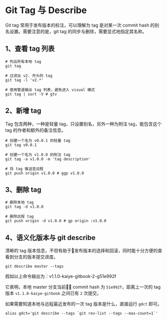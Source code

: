 # Git Tag 与 Describe

Git tag 常用于发布版本的标注，可以理解为 tag 是对某一次 commit hash 的别名设置。需要注意的是，git tag 的同步与删除，需要显式地指定其名称。

## 1、查看 tag 列表

```shell
# 列出所有本地 tag
git tag
​
# 过滤出 v2. 开头的 tag
git tag -l 'v2.*'
​
# 使用管道输出 tag 列表，避免进入 visual 模式
git tag | sort -V # gtv
```

## 2、新增 tag

Tag 包含两种，一种是轻量 tag，只设置别名，另外一种为附注 tag，能包含这个 tag 的作者和额外的备注信息。

```shell
# 创建一个名为 v0.0.1 的轻量 tag
git tag v0.0.1
​
# 创建一个名为 v1.0.0 的附注 tag
git tag -a v1.0.0 -m 'tag description'
​
# 将 tag 推送至远程
git push origin v1.0.0 # ggp v1.0.0
```

## 3、删除 tag

```shell
# 删除本地 tag
git tag -d v1.0.0
​
# 删除远程 tag
git push origin -d v1.0.0 # gp origin :v1.0.0
```

## 4、语义化版本与 git describe

清晰的 tag 版本信息，不但有助于发布版本的选择和回滚，同时能十分方便的查看到分支的版本提交进度。

```shell
git describe master --tags
```

假如以上命令输出为：v1.1.0-kaiye-gitbook-2-g51e992f

它表明，本地 master 分支当前 commit hash 为 `51e992f`，距离上一次的 tag 版本 `v1.1.0-kaiye-gitbook` 之间已有 `2` 次提交。

如果需要知道本地与远程最近发布的一次 tag 版本是什么，直接运行 `gdct` 即可。

```shell
alias gdct='git describe --tags `git rev-list --tags --max-count=1`'
```